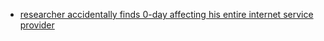 - [researcher accidentally finds 0-day affecting his entire internet service provider](https://youtu.be/TFolQUeWoog)
